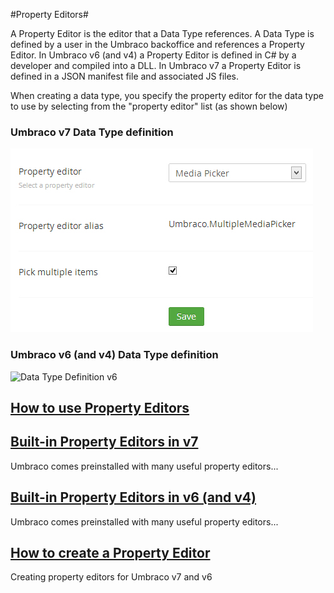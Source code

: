 #Property Editors#

A Property Editor is the editor that a Data Type references. A Data Type is defined by a user in the Umbraco backoffice and references a Property Editor. In Umbraco v6 (and v4) a Property Editor is defined in C# by a developer and compiled into a DLL. In Umbraco v7 a Property Editor is defined in a JSON manifest file and associated JS files.

When creating a data type, you specify the property editor for the data type to use by selecting from the "property editor" list (as shown below)

### Umbraco v7 Data Type definition
![Data Type Definition v7](Built-in-Property-Editors-v7/images/Media-Picker-DataType.jpg)

### Umbraco v6 (and v4) Data Type definition
![Data Type Definition v6](Built-in-Property-Editors/images/Simple-Editor-DataType.jpg)

## [How to use Property Editors](Using-Property-Editors/index.md) ##

## [Built-in Property Editors in v7](Built-in-Property-Editors-v7/index.md) ##
Umbraco comes preinstalled with many useful property editors...

## [Built-in Property Editors in v6 (and v4)](Built-in-Property-Editors/index.md) ##
Umbraco comes preinstalled with many useful property editors...

## [How to create a Property Editor](../../../Extending-Umbraco/Property-Editors/index.md) ##
Creating property editors for Umbraco v7 and v6